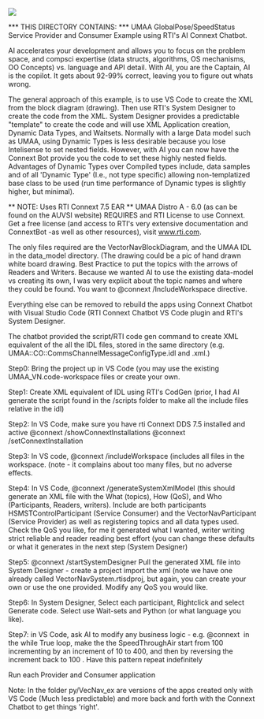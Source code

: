 
![](https://github.com/psmass/DDSexamples/blob/master/RtiAsOne.png)


*** THIS DIRECTORY CONTAINS: ***
UMAA GlobalPose/SpeedStatus Service Provider and Consumer Example using RTI's AI Connext Chatbot.

AI accelerates your development and allows you to focus on the problem space, and compsci expertise (data structs, algorithms, OS mechanisms, OO Concepts) vs. language and API detail. 
With AI, you are the Captain, AI is the copilot. It gets about 92-99% correct, leaving you to figure out whats wrong.

The general approach of this example, is to use VS Code to create the XML from the block diagram (drawing). Then use RTI's System Designer to create the code from the XML.
System Designer provides a predictable "template" to create the code and will use XML Application creation, Dynamic Data Types, and Waitsets. Normally with a large Data model such as UMAA, using Dynamic Types is less desirable because you lose Intelisense to set nested fields. However, with AI you can now have the Connext Bot provide you the code to set these highly nested fields. Advantages of Dynamic Types over Compiled types include, data samples and of all 'Dynamic Type' (I.e., not type specific) allowing non-templatized base class to be used (run time performance of Dynamic types is slightly higher, but minimal). 

** NOTE: Uses RTI Connext 7.5 EAR ** UMAA Distro A - 6.0 (as can be found on the AUVSI website)
REQUIRES and RTI License to use Connext. Get a free license (and access to RTI's very extensive documentation and ConnextBot -as well as other resources), visit www.rti.com.

The only files required are the VectorNavBlockDiagram, and the UMAA IDL in the data_model directory.
(The drawing could be a pic of hand drawn white board drawing. Best Practice to put the topics with the arrows of Readers and Writers. Because we wanted AI to use the existing data-model vs creating its own, I was very explicit about the topic names and where they could be found. You want to @connext /IncludeWorkspace directive.

Everything else can be removed to rebuild the apps using Connext Chatbot with Visual Studio Code (RTI Connext Chatbot VS Code plugin and RTI's System Designer.

The chatbot provided the script/RTI code gen command to create XML equivalent of the all the IDL files, stored in the same directory (e.g. UMAA::CO::CommsChannelMessageConfigType.idl and .xml.)

Step0: Bring the project up in VS Code (you may use the existing UMAA_VN.code-workspace files or create your own.

Step1: Create XML equivalent of IDL using RTI's CodGen
(prior, I had AI generate the script found in the /scripts folder to make all the include files relative in the idl)

Step2: In VS Code, make sure you have rti Connext DDS 7.5 installed and active @connext /showConnextInstallations @connext  /setConnextInstallation

Step3: In VS code,  @connext /includeWorkspace (includes all files in the workspace. (note - it complains about too many files, but no adverse effects.

Step4: In VS Code,  @connext /generateSystemXmlModel (this should generate an XML file with the What (topics), How (QoS), and Who (Participants, Readers, writers). Include are both participants HSMSTControlParticipant (Service Consumer) and the VectorNavParticipant (Service Provider) as well as registering topics and all data types used. Check the QoS you like, for me it generated what I wanted, writer writing strict reliable and reader reading best effort (you can change these defaults or what it generates in the next step (System Designer) 

Step5: @connext /startSystemDesigner Pull the generated XML file into System Designer - create a project import the xml (note we have one already called VectorNavSystem.rtisdproj, but again, you can create your own or use the one provided. Modify any QoS you would like.

Step6: In System Designer, Select each participant, Rightclick and select Generate code. Select use Wait-sets and Python (or what language you like).

Step7: in VS Code, ask AI to modify any business logic - e.g. @connext  in the while True loop, make the the SpeedThroughAir start from 100 incrementing by an increment of 10 to 400, and then by reversing the increment back to 100 . Have this pattern repeat indefinitely

Run each Provider and Consumer application

Note: In the folder py/VecNav_ex are versions of the apps created only with VS Code (Much less predictable) and more back and forth with the Connext Chatbot to get things 'right'.



